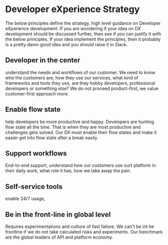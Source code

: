 # Developer eXperience Strategy

The below principles define the strategy, high level guidance on Developer eXperience development. If you are wondering if your idea on DX development should be discussed further, then see if you can justify it with the below principles. If your idea implement the principles, then it probably is a pretty damn good idea and you should raise it in Slack. 

## Developer in the center

understand the needs and workflows of our customer. We need to know who the customers are, how they use our services, what kind of frameworks and tools they use, are they hobby developers, professional developers or something else? We do not proceed product-first, we value customer-first approach more. 

## Enable flow state

help developers be more productive and happy. Developers are hunting flow state all the time. That is when they are most productive and challenges gets solved. Our DX must enable their flow states and make it easier get into flow state after a break easily. 

## Support workflows

End-to-end support, understand how our customers use ourt platform in their daily work, what role it has, how we take away the pain. 

## Self-service tools

enable 24/7 usage, 

## Be in the front-line in global level

Requires experimentations and culture of fast failure. We can't be int he frontline if we do not take calculated risks and experiments. Our benchmark are the global leaders of API and platform economy. 

